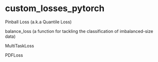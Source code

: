 # custom_losses_pytorch
Pinball Loss (a.k.a Quantile Loss)

balance_loss (a function for tackling the classification of imbalanced-size data)

MultiTaskLoss

PDFLoss
